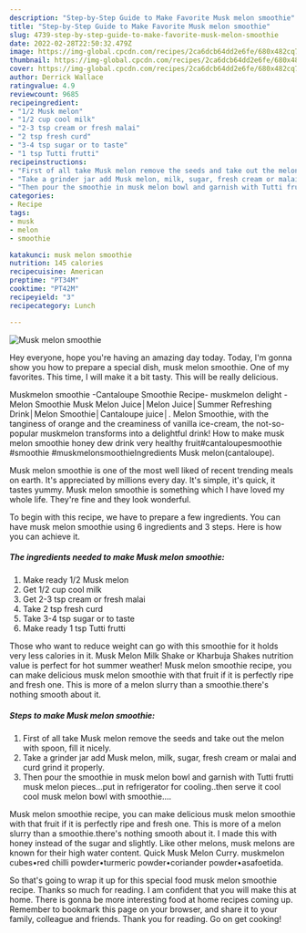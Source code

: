 ```yaml
---
description: "Step-by-Step Guide to Make Favorite Musk melon smoothie"
title: "Step-by-Step Guide to Make Favorite Musk melon smoothie"
slug: 4739-step-by-step-guide-to-make-favorite-musk-melon-smoothie
date: 2022-02-28T22:50:32.479Z
image: https://img-global.cpcdn.com/recipes/2ca6dcb64dd2e6fe/680x482cq70/musk-melon-smoothie-recipe-main-photo.jpg
thumbnail: https://img-global.cpcdn.com/recipes/2ca6dcb64dd2e6fe/680x482cq70/musk-melon-smoothie-recipe-main-photo.jpg
cover: https://img-global.cpcdn.com/recipes/2ca6dcb64dd2e6fe/680x482cq70/musk-melon-smoothie-recipe-main-photo.jpg
author: Derrick Wallace
ratingvalue: 4.9
reviewcount: 9685
recipeingredient:
- "1/2 Musk melon"
- "1/2 cup cool milk"
- "2-3 tsp cream or fresh malai"
- "2 tsp fresh curd"
- "3-4 tsp sugar or to taste"
- "1 tsp Tutti frutti"
recipeinstructions:
- "First of all take Musk melon remove the seeds and take out the melon with spoon, fill it nicely."
- "Take a grinder jar add Musk melon, milk, sugar, fresh cream or malai and curd grind it properly."
- "Then pour the smoothie in musk melon bowl and garnish with Tutti frutti musk melon pieces...put in refrigerator for cooling..then serve it cool cool musk melon bowl with smoothie...."
categories:
- Recipe
tags:
- musk
- melon
- smoothie

katakunci: musk melon smoothie 
nutrition: 145 calories
recipecuisine: American
preptime: "PT34M"
cooktime: "PT42M"
recipeyield: "3"
recipecategory: Lunch

---
```



![Musk melon smoothie](https://img-global.cpcdn.com/recipes/2ca6dcb64dd2e6fe/680x482cq70/musk-melon-smoothie-recipe-main-photo.jpg)

Hey everyone, hope you're having an amazing day today. Today, I'm gonna show you how to prepare a special dish, musk melon smoothie. One of my favorites. This time, I will make it a bit tasty. This will be really delicious.

Muskmelon smoothie -Cantaloupe Smoothie Recipe- muskmelon delight - Melon Smoothie Musk Melon Juice│Melon Juice│Summer Refreshing Drink│Melon Smoothie│Cantaloupe juice│. Melon Smoothie, with the tanginess of orange and the creaminess of vanilla ice-cream, the not-so-popular muskmelon transforms into a delightful drink! How to make musk melon smoothie honey dew drink very healthy fruit#cantaloupesmoothie #smoothie #muskmelonsmoothieIngredients Musk melon(cantaloupe).

Musk melon smoothie is one of the most well liked of recent trending meals on earth. It's appreciated by millions every day. It's simple, it's quick, it tastes yummy. Musk melon smoothie is something which I have loved my whole life. They're fine and they look wonderful.


To begin with this recipe, we have to prepare a few ingredients. You can have musk melon smoothie using 6 ingredients and 3 steps. Here is how you can achieve it.

<!--inarticleads1-->

##### The ingredients needed to make Musk melon smoothie:

1. Make ready 1/2 Musk melon
1. Get 1/2 cup cool milk
1. Get 2-3 tsp cream or fresh malai
1. Take 2 tsp fresh curd
1. Take 3-4 tsp sugar or to taste
1. Make ready 1 tsp Tutti frutti


Those who want to reduce weight can go with this smoothie for it holds very less calories in it. Musk Melon Milk Shake or Kharbuja Shakes nutrition value is perfect for hot summer weather! Musk melon smoothie recipe, you can make delicious musk melon smoothie with that fruit if it is perfectly ripe and fresh one. This is more of a melon slurry than a smoothie.there&#39;s nothing smooth about it. 

<!--inarticleads2-->

##### Steps to make Musk melon smoothie:

1. First of all take Musk melon remove the seeds and take out the melon with spoon, fill it nicely.
1. Take a grinder jar add Musk melon, milk, sugar, fresh cream or malai and curd grind it properly.
1. Then pour the smoothie in musk melon bowl and garnish with Tutti frutti musk melon pieces...put in refrigerator for cooling..then serve it cool cool musk melon bowl with smoothie....


Musk melon smoothie recipe, you can make delicious musk melon smoothie with that fruit if it is perfectly ripe and fresh one. This is more of a melon slurry than a smoothie.there&#39;s nothing smooth about it. I made this with honey instead of the sugar and slightly. Like other melons, musk melons are known for their high water content. Quick Musk Melon Curry. muskmelon cubes•red chilli powder•turmeric powder•coriander powder•asafoetida. 

So that's going to wrap it up for this special food musk melon smoothie recipe. Thanks so much for reading. I am confident that you will make this at home. There is gonna be more interesting food at home recipes coming up. Remember to bookmark this page on your browser, and share it to your family, colleague and friends. Thank you for reading. Go on get cooking!
